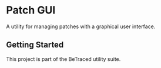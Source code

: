 # Patch GUI

A utility for managing patches with a graphical user interface.

## Getting Started

This project is part of the BeTraced utility suite.